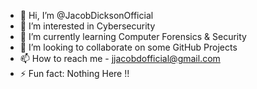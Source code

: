 - 👋 Hi, I’m @JacobDicksonOfficial
- 👀 I’m interested in Cybersecurity 
- 🌱 I’m currently learning Computer Forensics & Security 
- 💞️ I’m looking to collaborate on some GitHub Projects 
- 📫 How to reach me - jjacobdofficial@gmail.com
- ⚡ Fun fact: Nothing Here !!

<!---
JacobDicksonOfficial/JacobDicksonOfficial is a ✨ special ✨ repository because its `README.md` (this file) appears on your GitHub profile.
You can click the Preview link to take a look at your changes.
--->
